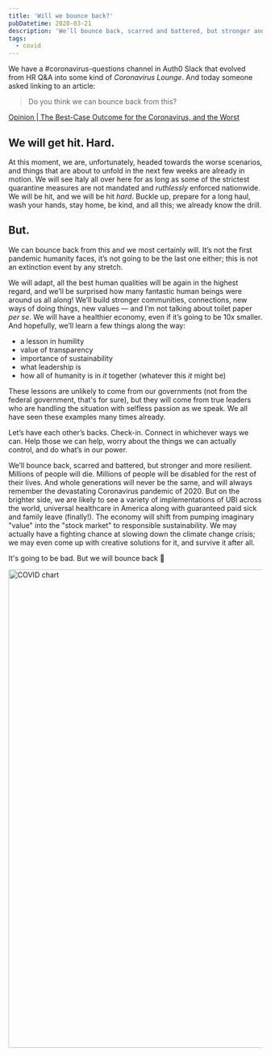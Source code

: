 ```yaml
---
title: 'Will we bounce back?'
pubDatetime: 2020-03-21
description: 'We’ll bounce back, scarred and battered, but stronger and more resilient.'
tags:
  - covid
---
```


We have a #coronavirus-questions channel in Auth0 Slack that evolved from HR Q&A into some kind of _Coronavirus Lounge_. And today someone asked linking to an article:

> Do you think we can bounce back from this?

[Opinion | The Best-Case Outcome for the Coronavirus, and the Worst](https://www.nytimes.com/2020/03/20/opinion/sunday/coronavirus-outcomes.html)

## We will get hit. Hard.

At this moment, we are, unfortunately, headed towards the worse scenarios, and things that are about to unfold in the next few weeks are already in motion. We will see Italy all over here for as long as some of the strictest quarantine measures are not mandated and _ruthlessly_ enforced nationwide. We will be hit, and we will be hit _hard_. Buckle up, prepare for a long haul, wash your hands, stay home, be kind, and all this; we already know the drill.

## But.

We can bounce back from this and we most certainly will. It’s not the first pandemic humanity faces, it’s not going to be the last one either; this is not an extinction event by any stretch.

We will adapt, all the best human qualities will be again in the highest regard, and we’ll be surprised how many fantastic human beings were around us all along! We’ll build stronger communities, connections, new ways of doing things, new values — and I’m not talking about toilet paper _per se_. We will have a healthier economy, even if it’s going to be 10x smaller. And hopefully, we’ll learn a few things along the way:

- a lesson in humility
- value of transparency
- importance of sustainability
- what leadership is
- how all of humanity is in _it_ together (whatever this _it_ might be)

These lessons are unlikely to come from our governments (not from the federal government, that's for sure), but they will come from true leaders who are handling the situation with selfless passion as we speak. We all have seen these examples many times already.

Let’s have each other’s backs. Check-in. Connect in whichever ways we can. Help those we can help, worry about the things we can actually control, and do what’s in our power.

We’ll bounce back, scarred and battered, but stronger and more resilient. Millions of people will die. Millions of people will be disabled for the rest of their lives. And whole generations will never be the same, and will always remember the devastating Coronavirus pandemic of 2020. But on the brighter side, we are likely to see a variety of implementations of UBI across the world, universal healthcare in America along with guaranteed paid sick and family leave (finally!). The economy will shift from pumping imaginary "value" into the "stock market" to responsible sustainability. We may actually have a fighting chance at slowing down the climate change crisis; we may even come up with creative solutions for it, and survive it after all.

It's going to be bad. But we will bounce back 💪

<img
  alt="COVID chart"
  src="/blog/posts/will-we-bounce-back/bad879662702dc5d43d81cde729ea68b1a9f71ba-948x948.jpg"
  width="948"
  height="948"
/>
